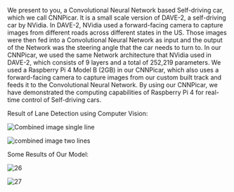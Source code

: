 We present to you, a Convolutional Neural Network based Self-driving car, which we call CNNPicar. It is a small scale version of DAVE-2, a self-driving car by NVidia. In DAVE-2, NVidia used a forward-facing camera to capture images from different roads across different states in the US. Those images were then fed into a Convolutional Neural Network as input and the output of the Network was the steering angle that the car needs to turn to. In our CNNPicar, we used the same Network architecture that NVidia used in DAVE-2, which consists of 9 layers and a total of 252,219 parameters. We used a Raspberry Pi 4 Model B (2GB) in our CNNPicar, which also uses a forward-facing camera to capture images from our custom built track and feeds it to the Convolutional Neural Network. By using our CNNPicar, we have demonstrated the computing capabilities of Raspberry Pi 4 for real-time control of Self-driving cars.

Result of Lane Detection using Computer Vision:

![Combined image single line](https://user-images.githubusercontent.com/87492610/125832709-6a8b15b9-1753-45b1-a7b3-7104ec179fdc.JPG)

![combined image two lines](https://user-images.githubusercontent.com/87492610/125832713-7c8d0778-ce3e-495d-aeeb-a5d46fe163e2.JPG)


Some Results of Our Model: 

![26](https://user-images.githubusercontent.com/87492610/125833257-8a5f4337-8c7e-426a-a229-a1c08cb802eb.JPG)

![27](https://user-images.githubusercontent.com/87492610/125833263-f09dc3df-1a27-4155-9161-bbaa97ee4ac9.JPG)
